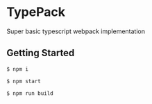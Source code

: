 # TypePack

Super basic typescript webpack implementation

## Getting Started

```
$ npm i
```

```
$ npm start
```

```
$ npm run build
```
